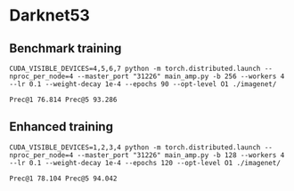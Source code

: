 
# Darknet53

## Benchmark training

```shell
CUDA_VISIBLE_DEVICES=4,5,6,7 python -m torch.distributed.launch --nproc_per_node=4 --master_port "31226" main_amp.py -b 256 --workers 4 --lr 0.1 --weight-decay 1e-4 --epochs 90 --opt-level O1 ./imagenet/
```

```text
Prec@1 76.814 Prec@5 93.286
```

## Enhanced training
    
```shell
CUDA_VISIBLE_DEVICES=1,2,3,4 python -m torch.distributed.launch --nproc_per_node=4 --master_port "31226" main_amp.py -b 128 --workers 4 --lr 0.1 --weight-decay 1e-4 --epochs 120 --opt-level O1 ./imagenet/
```

```text
Prec@1 78.104 Prec@5 94.042
```